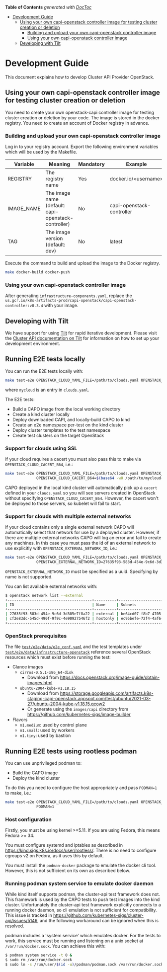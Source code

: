 <!-- START doctoc generated TOC please keep comment here to allow auto update -->
<!-- DON'T EDIT THIS SECTION, INSTEAD RE-RUN doctoc TO UPDATE -->
**Table of Contents**  *generated with [DocToc](https://github.com/thlorenz/doctoc)*

- [Development Guide](#development-guide)
  - [Using your own capi-openstack controller image for testing cluster creation or deletion](#using-your-own-capi-openstack-controller-image-for-testing-cluster-creation-or-deletion)
    - [Building and upload your own capi-openstack controller image](#building-and-upload-your-own-capi-openstack-controller-image)
    - [Using your own capi-openstack controller image](#using-your-own-capi-openstack-controller-image)
  - [Developing with Tilt](#developing-with-tilt)

<!-- END doctoc generated TOC please keep comment here to allow auto update -->

# Development Guide

This document explains how to develop Cluster API Provider OpenStack.

## Using your own capi-openstack controller image for testing cluster creation or deletion

You need to create your own openstack-capi controller image for testing cluster creation or deletion by your code.
The image is stored in the docker registry. You need to create an account of Docker registry in advance.

### Building and upload your own capi-openstack controller image

Log in to your registry account. Export the following environment variables which will be used by the Makefile.

Variable | Meaning | Mandatory | Example
------------ | ------------- | ------------- | -------------
REGISTRY | The registry name | Yes | docker.io/\<username\>
IMAGE_NAME | The image name (default: capi-openstack-controller) | No | capi-openstack-controller
TAG | The image version (default: dev) | No | latest

Execute the command to build and upload the image to the Docker registry.

```bash
make docker-build docker-push
```

### Using your own capi-openstack controller image

After generating `infrastructure-components.yaml`, replace the `us.gcr.io/k8s-artifacts-prod/capi-openstack/capi-openstack-controller:v0.3.4` with your image.

## Developing with Tilt

We have support for using [Tilt](https://tilt.dev/) for rapid iterative development. Please visit the [Cluster API documentation on Tilt](https://master.cluster-api.sigs.k8s.io/developer/tilt.html) for information on how to set up your development environment. 

## Running E2E tests locally

You can run the E2E tests locally with:

```bash
make test-e2e OPENSTACK_CLOUD_YAML_FILE=/path/to/clouds.yaml OPENSTACK_CLOUD=mycloud
```

where `mycloud` is an entry in `clouds.yaml`.

The E2E tests:
* Build a CAPO image from the local working directory
* Create a kind cluster locally
* Deploy downloaded CAPI, and locally-build CAPO to kind
* Create an e2e namespace per-test on the kind cluster
* Deploy cluster templates to the test namespace
* Create test clusters on the target OpenStack

### Support for clouds using SSL

If your cloud requires a cacert you must also pass this to make via `OPENSTACK_CLOUD_CACERT_B64`, i.e.:

```bash
make test-e2e OPENSTACK_CLOUD_YAML_FILE=/path/to/clouds.yaml OPENSTACK_CLOUD=my_cloud \
              OPENSTACK_CLOUD_CACERT_B64=$(base64 -w0 /path/to/mycloud-ca.crt)
```

CAPO deployed in the local kind cluster will automatically pick up a `cacert` defined in your `clouds.yaml` so you will see servers created in OpenStack without specifying `OPENSTACK_CLOUD_CACERT_B64`. However, the cacert won't be deployed to those servers, so kubelet will fail to start.

### Support for clouds with multiple external networks

If your cloud contains only a single external network CAPO will automatically select that network for use by a deployed cluster. However, if there are multiple external networks CAPO will log an error and fail to create any machines. In this case you must pass the id of an external network to use explicitly with `OPENSTACK_EXTERNAL_NETWORK_ID`, i.e.:

```bash
make test-e2e OPENSTACK_CLOUD_YAML_FILE=/path/to/clouds.yaml OPENSTACK_CLOUD=my_cloud \
              OPENSTACK_EXTERNAL_NETWORK_ID=27635f93-583d-454e-9c6d-3d305e7f8a22
```

`OPENSTACK_EXTERNAL_NETWORK_ID` must be specified as a uuid. Specifying by name is not supported.

You can list available external networks with:

```bash
$ openstack network list --external
+--------------------------------------+----------+--------------------------------------+
| ID                                   | Name     | Subnets                              |
+--------------------------------------+----------+--------------------------------------+
| 27635f93-583d-454e-9c6d-3d305e7f8a22 | external | be64cd07-f8b7-4705-8446-26b19eab3914 |
| cf2e83dc-545d-490f-9f9c-4e90927546f2 | hostonly | ec95befe-72f4-4af6-a263-2aec081f47d3 |
+--------------------------------------+----------+--------------------------------------+
```

### OpenStack prerequisites

The file [`test/e2e/data/e2e_conf.yaml`](https://github.com/kubernetes-sigs/cluster-api-provider-openstack/blob/master/test/e2e/data/e2e_conf.yaml) and the test templates under [`test/e2e/data/infrastructure-openstack`](https://github.com/kubernetes-sigs/cluster-api-provider-openstack/tree/master/test/e2e/data/infrastructure-openstack) reference several OpenStack resources which must exist before running the test:

* Glance images
  * `cirros-0.5.1-x86_64-disk`
    * Download from https://docs.openstack.org/image-guide/obtain-images.html
  * `ubuntu-2004-kube-v1.18.15`
    * Download from https://storage.googleapis.com/artifacts.k8s-staging-capi-openstack.appspot.com/test/ubuntu/2021-03-27/ubuntu-2004-kube-v1.18.15.qcow2
    * Or generate using the `images/capi` directory from https://github.com/kubernetes-sigs/image-builder
* Flavors
  * `m1.medium`: used by control plane
  * `m1.small`: used by workers
  * `m1.tiny`: used by bastion

## Running E2E tests using rootless podman

You can use unprivileged podman to:
* Build the CAPO image
* Deploy the kind cluster

To do this you need to configure the host appropriately and pass `PODMAN=1` to make, i.e.:

```bash
make test-e2e OPENSTACK_CLOUD_YAML_FILE=/path/to/clouds.yaml OPENSTACK_CLOUD=my_cloud \
              PODMAN=1
```

### Host configuration

Firstly, you must be using kernel >=5.11. If you are using Fedora, this means Fedora >= 34.

You must configure systemd and iptables as described in https://kind.sigs.k8s.io/docs/user/rootless/. There is no need to configure cgroups v2 on Fedora, as it uses this by default.

You must install the `podman-docker` package to emulate the docker cli tool. However, this is not sufficient on its own as described below.

### Running podman system service to emulate docker daemon

While kind itself supports podman, the cluster-api test framework does not. This framework is used by the CAPO tests to push test images into the kind cluster. Unfortunately the cluster-api test framework explicitly connects to a running docker daemon, so cli emulation is not sufficient for compatibility. This issue is tracked in https://github.com/kubernetes-sigs/cluster-api/issues/5146, and the following workaround can be ignored when this is resolved.

podman includes a 'system service' which emulates docker. For the tests to work, this service must be running and listening on a unix socket at `/var/run/docker.sock`. You can achieve this with:

```bash
$ podman system service -t 0 &
$ sudo rm /var/run/docker.sock
$ sudo ln -s /run/user/$(id -u)/podman/podman.sock /var/run/docker.sock
```
